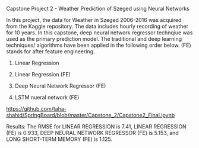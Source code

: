 Capstone Project 2 - Weather Prediction of Szeged using Neural Networks

In this project, the data for Weather in Szeged 2006-2016 was acquired from the Kaggle repository. The data includes hourly recording of weather for 10 years. In this capstone, deep neural network regressor technqiue was used as the primary prediction model. The traditional and deep learning techniques/ algorithms have been applied in the following order below. (FE) stands for after feature engineering.

  1. Linear Regression
  
  2. Linear Regression (FE)

  3. Deep Neural Network Regressor (FE)

  4. LSTM nueral network (FE)

https://github.com/taha-shahid/SpringBoard/blob/master/Capstone_2/Capstone2_Final.ipynb

Results: The RMSE for LINEAR REGRESSION is 7.41, LINEAR REGRESSION (FE) is 0.933, DEEP NEURAL NETWORK REGRESSOR (FE) is 5.153, and LONG SHORT-TERM MEMORY (FE) is 1.125.
